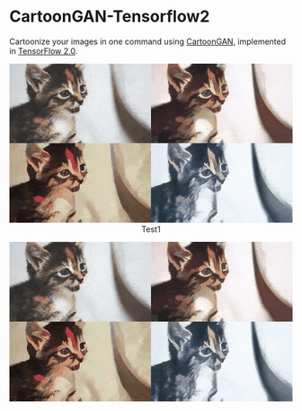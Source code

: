 # CartoonGAN-Tensorflow2
Cartoonize your images in one command using [CartoonGAN](http://openaccess.thecvf.com/content_cvpr_2018/papers/Chen_CartoonGAN_Generative_Adversarial_CVPR_2018_paper.pdf), implemented in [TensorFlow 2.0](https://www.tensorflow.org/alpha).

<p align="center">
  <img src="images/cover.gif" >
  <caption>Test1</caption>
</p>



![test](images/cover.gif)